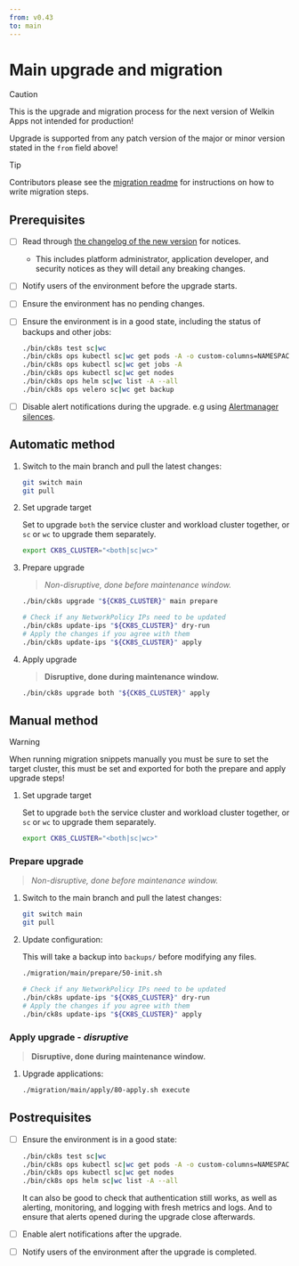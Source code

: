 ```yaml
---
from: v0.43
to: main
---
```


# Main upgrade and migration

<!-- begin preamble --->

> [!caution]
> This is the upgrade and migration process for the next version of Welkin Apps not intended for production!
>
> Upgrade is supported from any patch version of the major or minor version stated in the `from` field above!

> [!tip]
> Contributors please see the [migration readme](../README.md) for instructions on how to write migration steps.

<!--- end preamble --->

## Prerequisites

- [ ] Read through [the changelog of the new version](../../changelog) for notices.
    - This includes platform administrator, application developer, and security notices as they will detail any breaking changes.
- [ ] Notify users of the environment before the upgrade starts.
- [ ] Ensure the environment has no pending changes.
- [ ] Ensure the environment is in a good state, including the status of backups and other jobs:

    ```bash
    ./bin/ck8s test sc|wc
    ./bin/ck8s ops kubectl sc|wc get pods -A -o custom-columns=NAMESPACE:metadata.namespace,POD:metadata.name,READY-false:status.containerStatuses[*].ready,REASON:status.containerStatuses[*].state.terminated.reason | grep false | grep -v Completed
    ./bin/ck8s ops kubectl sc|wc get jobs -A
    ./bin/ck8s ops kubectl sc|wc get nodes
    ./bin/ck8s ops helm sc|wc list -A --all
    ./bin/ck8s ops velero sc|wc get backup
    ```

- [ ] Disable alert notifications during the upgrade. e.g using [Alertmanager silences](https://prometheus.io/docs/alerting/latest/alertmanager/#silences).

## Automatic method

1. Switch to the main branch and pull the latest changes:

    ```bash
    git switch main
    git pull
    ```

1. Set upgrade target

    Set to upgrade `both` the service cluster and workload cluster together, or `sc` or `wc` to upgrade them separately.

    ```bash
    export CK8S_CLUSTER="<both|sc|wc>"
    ```

1. Prepare upgrade

    > _Non-disruptive, done before maintenance window._

    ```bash
    ./bin/ck8s upgrade "${CK8S_CLUSTER}" main prepare

    # Check if any NetworkPolicy IPs need to be updated
    ./bin/ck8s update-ips "${CK8S_CLUSTER}" dry-run
    # Apply the changes if you agree with them
    ./bin/ck8s update-ips "${CK8S_CLUSTER}" apply
    ```

1. Apply upgrade

    > **Disruptive, done during maintenance window.**

    ```bash
    ./bin/ck8s upgrade both "${CK8S_CLUSTER}" apply
    ```

## Manual method

> [!warning]
> When running migration snippets manually you must be sure to set the target cluster, this must be set and exported for both the prepare and apply upgrade steps!

1. Set upgrade target

    Set to upgrade `both` the service cluster and workload cluster together, or `sc` or `wc` to upgrade them separately.

    ```bash
    export CK8S_CLUSTER="<both|sc|wc>"
    ```

### Prepare upgrade

> _Non-disruptive, done before maintenance window._

1. Switch to the main branch and pull the latest changes:

    ```bash
    git switch main
    git pull
    ```

1. Update configuration:

    This will take a backup into `backups/` before modifying any files.

    ```bash
    ./migration/main/prepare/50-init.sh

    # Check if any NetworkPolicy IPs need to be updated
    ./bin/ck8s update-ips "${CK8S_CLUSTER}" dry-run
    # Apply the changes if you agree with them
    ./bin/ck8s update-ips "${CK8S_CLUSTER}" apply
    ```

### Apply upgrade - *disruptive*

> **Disruptive, done during maintenance window.**

1. Upgrade applications:

    ```bash
    ./migration/main/apply/80-apply.sh execute
    ```

## Postrequisites

- [ ] Ensure the environment is in a good state:

    ```bash
    ./bin/ck8s test sc|wc
    ./bin/ck8s ops kubectl sc|wc get pods -A -o custom-columns=NAMESPACE:metadata.namespace,POD:metadata.name,READY-false:status.containerStatuses[*].ready,REASON:status.containerStatuses[*].state.terminated.reason | grep false | grep -v Completed
    ./bin/ck8s ops kubectl sc|wc get nodes
    ./bin/ck8s ops helm sc|wc list -A --all
    ```

    It can also be good to check that authentication still works, as well as alerting, monitoring, and logging with fresh metrics and logs.
    And to ensure that alerts opened during the upgrade close afterwards.

- [ ] Enable alert notifications after the upgrade.
- [ ] Notify users of the environment after the upgrade is completed.
